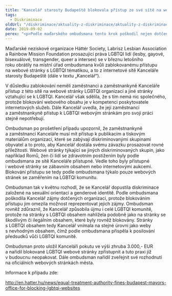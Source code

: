 ```yaml
---
title: "Kancelář starosty Budapeště blokovala přístup ze své sítě na webové stránky s LGBTQI tématikou"
tags:
  - Diskriminace
oldUrl: "/diskriminace/aktuality-z-diskriminace/aktuality-z-diskriminace-2019/kancelar-starosty-budapeste-blokovala-pristup-ze-sve-site-na-webove-stranky-s-lgbtqi-tem/"
date: 2019-09-02
perex: "<p>Podle maďarského ombudsmana tento krok poškodil nejen dotčené neziskové organizace, ale rovněž celou LGBTQI komunitu.</p>"
---
```


<!-- imported from the old website -->

<p>Maďarské neziskové organizace Háttér Society, Labrisz Lesbian Association a Rainbow Mission Foundation prosazující práva LGBTQI lidí (lesby, gayové, bisexuálové, transgender, queer a intersex) se v březnu letošního roku obrátily na místní úřad ombudsmana kvůli zablokovanému přístupu na webové stránky s LGBTQI tématikou, a to z internetové sítě Kanceláře starosty Budapeště (dále v textu „Kancelář“).</p> <p>V důsledku zablokování neměli zaměstnanci a zaměstnankyně Kanceláře přístup z této sítě na webové stránky LGBTQI organizací a jiné stránky vztahující se k LGBTQI. Kancelář však sdělila, že s tím nemá nic společného, protože blokování webového obsahu je v kompetenci poskytovatele internetových služeb. Dále Kancelář uvedla, že její zaměstnanci a zaměstnankyně přístup k LGBTQI webovým stránkám pro svoji práci stejně nepotřebují.</p> <p>Ombudsman po prošetření případu upozornil, že zaměstnankyně a zaměstnanci Kanceláře musí mít přístup k publikacím a tiskovým materiálům organizací, které se zabývají diskriminovanými skupinami obyvatel a to proto, aby Kancelář dostála svému závazku prosazovat rovné příležitosti. Webové stránky týkající se jiných diskriminovaných skupin, jako například Romů, žen či lidí se zdravotním postižením byly podle ombudsmana ze sítě Kanceláře přístupné. Vedle toho byly přístupné i webové stránky se zábavním obsahem nebo internetovými aukcemi. Blokování přístupu se tedy podle ombudsmana týkalo pouze webových stránek se zaměřením na LGBTQI komunitu.</p> <p>Ombudsman tak v květnu rozhodl, že se Kancelář dopustila diskriminace založené na sexuální orientaci a genderové identitě. Podle ombudsmana poškodila Kancelář zájmy dotčených organizací, protože blokováním přístupu jim omezila možnost reprezentovat jejich zájmy. Ombudsman rovněž zdůraznil, že Kancelář způsobila újmu i celé LGBTQI komunitě, protože na stránky s LGBTQI obsahem nahlížela podobně jako na stránky se škodlivým či ilegálním obsahem, které byly rovněž blokovány. Stránky s LGBTQI obsahem tedy Kancelář vnímala na stejné úrovni jako weby s nevhodným obsahem, čímž podle ombudsmana přispěla k posilování předsudků vůči LGBTQI komunitě.</p> <p>Ombudsman proto uložil Kanceláři pokutu ve výši zhruba 3.000,- EUR a nařídil blokované LGBTQI webové stránky zpřístupnit a tuto praxi již v budoucnu neopakovat. Dále ombudsman nařídil zveřejnit své rozhodnutí na oficiálních webových stránkách města.</p> <p>Informace k případu zde:</p> <a title="Otevření do nového okna" href="http://en.hatter.hu/news/equal-treatment-authority-fines-budapest-mayors-office-for-blocking-lgbtqi-websites" target="_blank">http://en.hatter.hu/news/equal-treatment-authority-fines-budapest-mayors-office-for-blocking-lgbtqi-websites</a> <img alt="" src="https://www.ochrance.cz/typo3/ext/od_linkdesc/icons/external.gif" class="od_linkdesc_icon_external" />
